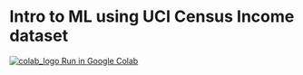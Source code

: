 # Intro to ML using UCI Census Income dataset

[![colab_logo](https://www.tensorflow.org/images/colab_logo_32px.png) Run in Google Colab](https://colab.research.google.com/github/damienpontifex/ml-workshops/blob/master/uci-census-income/Binary50kIncomePrediction.ipynb)
